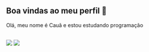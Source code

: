 ## Boa vindas ao meu perfil 👋

Olá, meu nome é Cauã e estou estudando programação

<br>

<!-- GITHUB STATUS -->
<div align=''center''>
    <img height=''180em'' src=https://github-readme-stats.vercel.app/api?username=marques-caua&show_icons=true&theme=tokyonight&include_all_commits=true&count+private=true/>
    <img height=''180em'' src=https://github-readme-stats.vercel.app/api/top-langs/?username=marques-caua&layout=compact&langs_count=7&theme=tokyonight/>

</div>